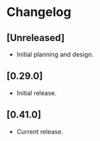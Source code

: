 # Changelog

## [Unreleased]

- Initial planning and design.

## [0.29.0]

- Initial release.

## [0.41.0]

- Current release.

